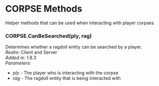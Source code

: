 # CORPSE Methods
Helper methods that can be used when interacting with player corpses

### CORPSE.CanBeSearched(ply, rag)
Determines whether a ragdoll entity can be searched by a player.\
*Realm:* Client and Server\
*Added in:* 1.8.3\
*Parameters:*
- *ply* - The player who is interacting with the corpse
- *rag* - The ragdoll entity that is being interacted with